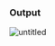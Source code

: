 ### Output
![untitled](https://cdn.discordapp.com/attachments/901344920361656355/1118504685423313027/image.png)
